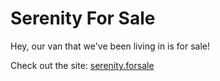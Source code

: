 # Serenity For Sale

Hey, our van that we've been living in is for sale!

Check out the site: [serenity.forsale](https://serenity.forsale)
